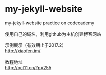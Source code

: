 # my-jekyll-website
my-jekyll-website practice on codecademy
<br />
<br />
使用自己的域名，利用github为主机创建博客网站
<br />
<br />
示例展示（有效期止于2017.2）
<br />
http://xiaofen.im/
<br />
<br />
教程地址
<br />
http://oct11.cn/?p=255
